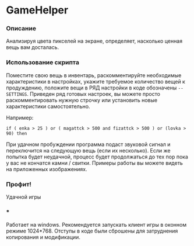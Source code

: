 # GameHelper

### Описание

Анализируя цвета пикселей на экране, определяет, насколько ценная вещь вам досталась.

### Использование скрипта

Поместите свою вещь в инвентарь, раскомментируйте необходимые характеристики в настройках, укажите требуемое количество вещей к продуждению, положите вещи в РЯД
настройки в коде обозначены `--SETTINGS`.
Приведен ряд готовых настроек, вы можете просто раскомментировать нужную строчку или установить новые характеристики самостоятельно.

Например:
```
if ( enka > 25 ) or ( magattck > 500 and fizattck > 500 ) or (lovka > 90) then
``` 
При удачном пробуждении программа подаст звуковой сигнал и переключится на следующую вещь (если их несколько). Если же попытка будет неудачной, процесс будет продолжаться до тех пор пока у вас не кончатся камни / свитки.
Примеры работы вы можете видеть на приложенных изображениях.

### Профит!
Удачной игры

### *
Работает на windows. Рекомендуется запускать клиент игры в оконном режиме 1024*768.
Отступы в коде были сброшены для затруднения копирования и модификации.
